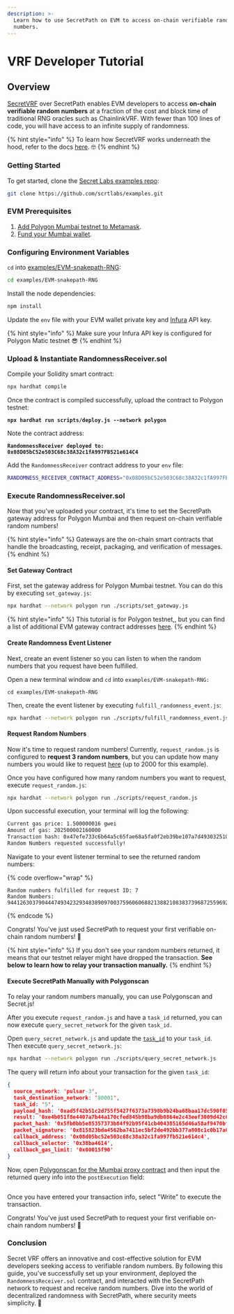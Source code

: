 ```yaml
---
description: >-
  Learn how to use SecretPath on EVM to access on-chain verifiable random
  numbers.
---
```


# VRF Developer Tutorial

## Overview

[SecretVRF](https://docs.scrt.network/secret-network-documentation/development/secret-contract-fundamentals/available-native-features-modules/secret-vrf-on-chain-randomness) over SecretPath enables EVM developers to access **on-chain verifiable random numbers** at a fraction of the cost and block time of traditional RNG oracles such as ChainlinkVRF. With fewer than 100 lines of code, you will have access to an infinite supply of randomness.&#x20;

{% hint style="info" %}
To learn how SecretVRF works underneath the hood, refer to the docs [here](https://docs.scrt.network/secret-network-documentation/development/secret-contract-fundamentals/available-native-features-modules/secret-vrf-on-chain-randomness). 🤓
{% endhint %}

### Getting Started   &#x20;

To get started, clone the [Secret Labs examples repo](https://github.com/scrtlabs/examples):&#x20;

```bash
git clone https://github.com/scrtlabs/examples.git
```

### EVM Prerequisites&#x20;

1. [Add Polygon Mumbai testnet to Metamask](https://docs.polygon.technology/tools/wallets/metamask/add-polygon-network/).
2. [Fund your Mumbai wallet](https://faucet.polygon.technology/).&#x20;

### Configuring Environment Variables

`cd` into [examples/EVM-snakepath-RNG](https://github.com/scrtlabs/examples/tree/master/EVM-snakepath-RNG):

```bash
cd examples/EVM-snakepath-RNG
```

Install the node dependencies:

```bash
npm install
```

Update the `env` file with your EVM wallet private key and [Infura](https://www.infura.io/) API key.

{% hint style="info" %}
Make sure your Infura API key is configured for Polygon Matic testnet 😎
{% endhint %}

### Upload & Instantiate RandomnessReceiver.sol

Compile your Solidity smart contract:&#x20;

```bash
npx hardhat compile
```

Once the contract is compiled successfully, upload the contract to Polygon testnet:&#x20;

<pre class="language-bash"><code class="lang-bash"><strong>npx hardhat run scripts/deploy.js --network polygon
</strong></code></pre>

Note the contract address:

<pre class="language-bash"><code class="lang-bash"><strong>RandomnessReceiver deployed to: 0x08D05bC52e503C68c38A32c1fA997FB521e614C4
</strong></code></pre>

&#x20;Add the `RandomnessReceiver` contract address to your `env` file:

```bash
RANDOMNESS_RECEIVER_CONTRACT_ADDRESS="0x08D05bC52e503C68c38A32c1fA997FB521e614C4"
```

### Execute RandomnessReceiver.sol

Now that you've uploaded your contract, it's time to set the SecretPath gateway address for Polygon Mumbai and then request on-chain verifiable random numbers!

{% hint style="info" %}
Gateways are the on-chain smart contracts that handle the broadcasting, receipt, packaging, and verification of messages.
{% endhint %}

#### Set Gateway Contract

First, set the gateway address for Polygon Mumbai testnet. You can do this by executing `set_gateway.js`:

```bash
npx hardhat --network polygon run ./scripts/set_gateway.js
```

{% hint style="info" %}
This tutorial is for Polygon testnet,, but you can find a list of additional EVM gateway contract addresses [here](https://docs.scrt.network/secret-network-documentation/development/ethereum-evm-developer-toolkit/connecting-evm-with-snakepath-on-chain-randomness/gateway-contracts).
{% endhint %}

#### Create Randomness Event Listener

Next, create an event listener so you can listen to when the random numbers that you request have been fulfilled.&#x20;

Open a new terminal window and `cd` into `examples/EVM-snakepath-RNG:`

```basic
cd examples/EVM-snakepath-RNG
```

Then, create the event listener by executing `fulfill_randomness_event.js`:&#x20;

```bash
npx hardhat --network polygon run ./scripts/fulfill_randomness_event.js
```

#### Request Random Numbers

Now it's time to request random numbers! Currently, `request_random.js` is configured to **request 3 random numbers**, but you can update how many numbers you would like to request [here](https://github.com/scrtlabs/examples/blob/36bef1bf5d69768e889919988da79e0c5603a917/EVM-snakepath-RNG/scripts/request\_random.js#L25) (up to 2000 for this example).&#x20;

Once you have configured how many random numbers you want to request, execute `request_random.js`:&#x20;

```bash
npx hardhat --network polygon run ./scripts/request_random.js
```

Upon successful execution, your terminal will log the following:&#x20;

```bash
Current gas price: 1.500000016 gwei
Amount of gas: 202500002160000
Transaction hash: 0x47efe733c6b64a5c65fae68a5fa0f2eb39be107a7d4930325104dfcee36474c2
Random Numbers requested successfully!
```

Navigate to your event listener terminal to see the returned random numbers:&#x20;

{% code overflow="wrap" %}
```atom
Random numbers fulfilled for request ID: 7
Random Numbers: 94412630379044474934232934838909700375960606882138821083837396872559692127250,113337239238407277551866961530595655396141218773986266698805816049961297644274,27422614896457590254145871678336430245204859898445275988406473498974116581231
```
{% endcode %}

Congrats! You've just used SecretPath to request your first verifiable on-chain random numbers! 🎉&#x20;

{% hint style="info" %}
If you don't see your random numbers returned, it means that our testnet relayer might have dropped the transaction. **See below to learn how to relay your transaction manually.**&#x20;
{% endhint %}

#### Execute SecretPath Manually with Polygonscan

To relay your random numbers manually, you can use Polygonscan and Secret.js!

After you execute `request_random.js` and have a `task_id` returned, you can now execute `query_secret_network` for the given `task_id.`&#x20;

Open `query_secret_network.js`  and update the [`task_id`](https://github.com/scrtlabs/examples/blob/36bef1bf5d69768e889919988da79e0c5603a917/EVM-snakepath-RNG/scripts/query\_secret\_network.js#L23) to your `task_id`. Then execute `query_secret_network.js`:&#x20;

```bash
npx hardhat --network polygon run ./scripts/query_secret_network.js
```

The query will return info about your transaction for the given `task_id`:&#x20;

```json
{
  source_network: 'pulsar-3',
  task_destination_network: '80001',
  task_id: '5',
  payload_hash: '0xad5f42b51c2d755f5427f6373a7398b9b24ba68baa17dc590f05bb83f3e0f940',
  result: '0xe4b051f8e4407a7b44a170cfed845b98ba9db0864e2c43eef3009d42c0e5ed05a1f2023d5de167f4f9b2c8646992b65098af109ea076f9e2d128e8975e54dfaa90d1502c126a8a672bccb3c4d69034b8eb8cc5f8f96e0e9b1ad39b27b7e6552d',
  packet_hash: '0x5fb0bb5e85357373b84f92b95f41cb404385165d46a58af9470bf13eb2648f7b',
  packet_signature: '0x815823bda4562ba7411ec5bf2de492bb377a808c1c0b17a0dfa6f5729c23af222c76e46531cee78e94730fa4a63426eb20de0cfd9389cdc45407e12a1c8ed3d51b',
  callback_address: '0x08d05bc52e503c68c38a32c1fa997fb521e614c4',
  callback_selector: '0x38ba4614',
  callback_gas_limit: '0x00015f90'
}
```

Now, open [Polygonscan for the Mumbai proxy contract](https://mumbai.polygonscan.com/address/0x5e16dbd2728d66b4189b2e3aab71837683dfd2d7#writeProxyContract) and then input the returned query info into the `postExecution` field:&#x20;

<figure><img src="../../../../.gitbook/assets/Screenshot 2024-01-31 at 2.16.24 PM.png" alt=""><figcaption></figcaption></figure>

Once you have entered your transaction info, select "Write" to execute the transaction.&#x20;

Congrats! You've just used SecretPath to request your first verifiable on-chain random numbers! 🎉&#x20;

### Conclusion

Secret VRF offers an innovative and cost-effective solution for EVM developers seeking access to verifiable random numbers. By following this guide, you've successfully set up your environment, deployed the `RandomnessReceiver.sol` contract, and interacted with the SecretPath network to request and receive random numbers.  Dive into the world of decentralized randomness with SecretPath, where security meets simplicity. 🌟

##
